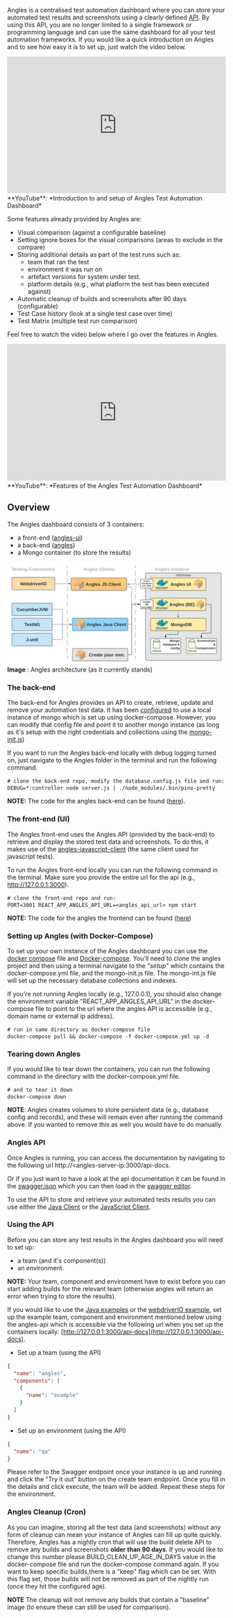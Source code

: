 Angles is a centralised test automation dashboard where you can store your automated test results and screenshots using a clearly defined [API](https://editor.swagger.io/?url=https://raw.githubusercontent.com/AnglesHQ/angles/master/swagger/swagger.json). By using this API, you are no longer limited to a single framework or programming language and can use the same dashboard for all your test automation frameworks. If you would like a quick introduction on Angles and to see how easy it is to set up, just watch the video below.

<iframe width="100%" height="315" src="https://www.youtube.com/embed/auIqV8pgvi4" frameborder="0" allow="autoplay; encrypted-media" allowfullscreen></iframe>
**YouTube**: *Introduction to and setup of Angles Test Automation Dashboard*

Some features already provided by Angles are:
- Visual comparison (against a configurable baseline)
- Setting ignore boxes for the visual comparisons (areas to exclude in the compare)
- Storing additional details as part of the test runs such as: 
    - team that ran the test
    - environment it was run on
    - artefact versions for system under test.
    - platform details (e.g., what platform the test has been executed against)
- Automatic cleanup of builds and screenshots after 90 days (configurable) 
- Test Case history (look at a single test case over time)
- Test Matrix (multiple test run comparison)

Feel free to watch the video below where I go over the features in Angles.

<iframe width="100%" height="315" src="https://www.youtube.com/embed/ypE4SknhTh8" frameborder="0" allow="autoplay; encrypted-media" allowfullscreen></iframe>
**YouTube**: *Features of the Angles Test Automation Dashboard*

## Overview
The Angles dashboard consists of 3 containers:
- a front-end ([angles-ui](https://hub.docker.com/u/angleshq/angles-ui))
- a back-end ([angles](https://hub.docker.com/u/angleshq/angles))
- a Mongo container (to store the results)


![angles architecture](./assets/images/angles-architecture.png)
**Image** : Angles architecture (as it currently stands)


### The back-end
The back-end for Angles provides an API to create, retrieve, update and remove your automation test data. 
It has been [configured](https://github.com/AnglesHQ/angles/blob/master/config/database.config.js) to use a local instance of mongo which is set up using docker-compose. However, you can modify that config file and point it to another mongo instance (as long as it's setup with the right credentials and collections using the [mongo-init.js](https://github.com/AnglesHQ/angles/blob/master/setup/mongo-init.js))

If you want to run the Angles back-end locally with debug logging turned on, just navigate to the Angles folder in the terminal and run the following command.
``` shellscript
# clone the back-end repo, modify the database.config.js file and run:
DEBUG=*:controller node server.js | ./node_modules/.bin/pino-pretty
```
**NOTE:** The code for the angles back-end can be found ([here](https://github.com/AnglesHQ/angles)).

### The front-end (UI)
The Angles front-end uses the Angles API (provided by the back-end) to retrieve and display the stored test data and screenshots. To do this, it makes use of the [angles-javascript-client](https://github.com/AnglesHQ/angles-javascript-client) (the same client used for javascript tests).

To run the Angles front-end locally you can run the following command in the terminal. Make sure you provide the entire url for the api (e.g., http://127.0.0.1:3000).
```shellscript
# clone the front-end repo and run:
PORT=3001 REACT_APP_ANGLES_API_URL=<angles_api_url> npm start
```
**NOTE:** The code for the angles the frontend can be found ([here](https://github.com/AnglesHQ/angles-ui))

### Setting up Angles (with Docker-Compose)
To set up your own instance of the Angles dashboard you can use the [docker compose](https://github.com/AnglesHQ/angles/blob/master/setup/docker-compose.yml) file and [Docker-compose](https://docs.docker.com/compose/).
You'll need to clone the angles project and then using a terminal navigate to the *"setup"* which contains the docker-compose.yml file, and the mongo-init.js file. The mongo-int.js file will set up the necessary database collections and indexes.

If you're not running Angles locally (e.g., 127.0.0.1), you should also change the environment variable "REACT_APP_ANGLES_API_URL" in the docker-compose file to point to the url where the angles API is accessible (e.g., domain name or external ip address).

```shellscript
# run in same directory as docker-compose file
docker-compose pull && docker-compose -f docker-compose.yml up -d 
```

### Tearing down Angles
If you would like to tear down the containers, you can run the following command in the directory with the docker-compose.yml file.

```shellscript
# and to tear it down
docker-compose down
```
**NOTE**: Angles creates volumes to store persistent data (e.g., database config and records), and these will remain even after running the command above. If you wanted to remove this as well you would have to do manually.

### Angles API
Once Angles is running, you can access the documentation by navigating to the following url http://<angles-server-ip:3000/api-docs.

Or if you just want to have a look at the api documentation it can be found in the [swagger.json](https://github.com/AnglesHQ/angles/blob/master/swagger/swagger.json) which you can then load in the [swagger editor](https://editor.swagger.io/?url=https://raw.githubusercontent.com/AnglesHQ/angles/master/swagger/swagger.json).

To use the API to store and retrieve your automated tests results you can use either the [Java Client](https://github.com/AnglesHQ/angles-java-client) or the [JavaScript Client](https://github.com/AnglesHQ/angles-javascript-client).

### Using the API
Before you can store any test results in the Angles dashboard you will need to set up:
- a team (and it's component(s))
- an environment. 

**NOTE:** Your team, component and environment have to exist before you can start adding builds for the relevant team (otherwise angles will return an error when trying to store the results). 

If you would like to use the [Java examples](https://github.com/AnglesHQ/angles-java-examples) or the [webdriverIO example](https://github.com/AnglesHQ/webdriverio-example), set up the example team, component and environment mentioned below using the angles-api which is accessible via the following url when you set up the containers locally: [http://127.0.0.1:3000/api-docs](http://127.0.0.1:3000/api-docs).

- Set up a team (using the API)

``` json
{
  "name": "angles",
  "components": [
    {
      "name": "example"
    }
  ]
}
```
- Set up an environment (using the API)

``` json
{
  "name": "qa"
}
```

Please refer to the Swagger endpoint once your instance is up and running and click the "Try it out" button on the create team endpoint. Once you fill in the details and click execute, the team will be added. Repeat these steps for the environment.

### Angles Cleanup (Cron)
As you can imagine, storing all the test data (and screenshots) without any form of cleanup can mean your instance of Angles can fill up quite quickly.
Therefore, Angles has a nightly cron that will use the build delete API to remove any builds and screenshots **older than 90 days**. If you would like to change this number please BUILD_CLEAN_UP_AGE_IN_DAYS value in the docker-compose file and run the docker-compose command again. 
If you want to keep specific builds,there is a "keep" flag which can be set. With this flag set, those builds will not be removed as part of the nightly run (once they hit the configured age). 

**NOTE** The cleanup will not remove any builds that contain a "baseline" image (to ensure these can still be used for comparison).

